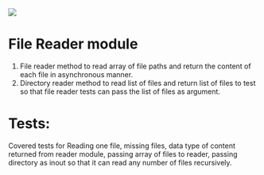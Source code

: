 
<img src="https://travis-ci.com/mrebb/03-asynchronous-callbacks.svg?branch=master">

File Reader module
=================
1) File reader method to read array of file paths and return the content of each file in asynchronous manner. 
2) Directory reader method to read list of files and return list of files to test so that file reader tests can pass the list of files as argument.

Tests:
======
Covered tests for Reading one file, missing files, data type of content returned from reader module, passing array of files to reader, passing directory as inout so that it can read any number of files recursively. 

